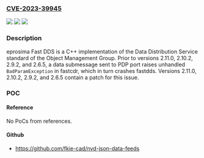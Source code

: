 ### [CVE-2023-39945](https://cve.mitre.org/cgi-bin/cvename.cgi?name=CVE-2023-39945)
![](https://img.shields.io/static/v1?label=Product&message=Fast-DDS&color=blue)
![](https://img.shields.io/static/v1?label=Version&message=%3D%20%3C%202.6.5%20&color=brighgreen)
![](https://img.shields.io/static/v1?label=Vulnerability&message=CWE-248%3A%20Uncaught%20Exception&color=brighgreen)

### Description

eprosima Fast DDS is a C++ implementation of the Data Distribution Service standard of the Object Management Group. Prior to versions 2.11.0, 2.10.2, 2.9.2, and 2.6.5, a data submessage sent to PDP port raises unhandled `BadParamException` in fastcdr, which in turn crashes fastdds. Versions 2.11.0, 2.10.2, 2.9.2, and 2.6.5 contain a patch for this issue.

### POC

#### Reference
No PoCs from references.

#### Github
- https://github.com/fkie-cad/nvd-json-data-feeds


